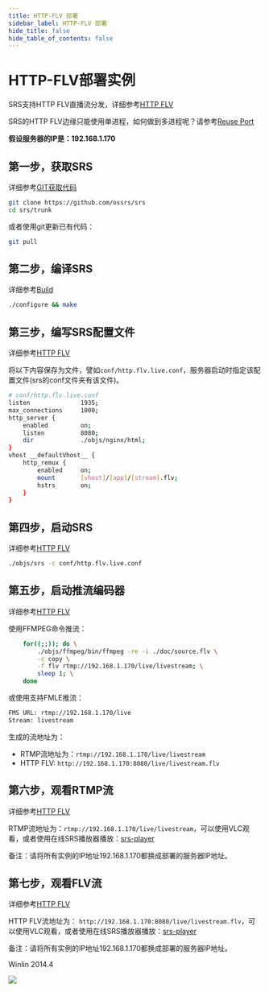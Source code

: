 ```yaml
---
title: HTTP-FLV 部署
sidebar_label: HTTP-FLV 部署
hide_title: false
hide_table_of_contents: false
---
```


# HTTP-FLV部署实例

SRS支持HTTP FLV直播流分发，详细参考[HTTP FLV](./delivery-http-flv.md#about-http-flv)

SRS的HTTP FLV边缘只能使用单进程，如何做到多进程呢？请参考[Reuse Port](./reuse-port.md)

**假设服务器的IP是：192.168.1.170**

## 第一步，获取SRS

详细参考[GIT获取代码](./git.md)

```bash
git clone https://github.com/ossrs/srs
cd srs/trunk
```

或者使用git更新已有代码：

```bash
git pull
```

## 第二步，编译SRS

详细参考[Build](./install.md)

```bash
./configure && make
```

## 第三步，编写SRS配置文件

详细参考[HTTP FLV](./delivery-http-flv.md)

将以下内容保存为文件，譬如`conf/http.flv.live.conf`，服务器启动时指定该配置文件(srs的conf文件夹有该文件)。

```bash
# conf/http.flv.live.conf
listen              1935;
max_connections     1000;
http_server {
    enabled         on;
    listen          8080;
    dir             ./objs/nginx/html;
}
vhost __defaultVhost__ {
    http_remux {
        enabled     on;
        mount       [vhost]/[app]/[stream].flv;
        hstrs       on;
    }
}
```

## 第四步，启动SRS

详细参考[HTTP FLV](./delivery-http-flv.md)

```bash
./objs/srs -c conf/http.flv.live.conf
```

## 第五步，启动推流编码器

详细参考[HTTP FLV](./delivery-http-flv.md)

使用FFMPEG命令推流：

```bash
    for((;;)); do \
        ./objs/ffmpeg/bin/ffmpeg -re -i ./doc/source.flv \
        -c copy \
        -f flv rtmp://192.168.1.170/live/livestream; \
        sleep 1; \
    done
```

或使用支持FMLE推流：

```bash
FMS URL: rtmp://192.168.1.170/live
Stream: livestream
```

生成的流地址为：
* RTMP流地址为：`rtmp://192.168.1.170/live/livestream`
* HTTP FLV: `http://192.168.1.170:8080/live/livestream.flv`

## 第六步，观看RTMP流

详细参考[HTTP FLV](./delivery-http-flv.md)

RTMP流地址为：`rtmp://192.168.1.170/live/livestream`，可以使用VLC观看，或者使用在线SRS播放器播放：[srs-player](https://ossrs.net/players/srs_player.html)

备注：请将所有实例的IP地址192.168.1.170都换成部署的服务器IP地址。

## 第七步，观看FLV流

详细参考[HTTP FLV](./delivery-http-flv.md)

HTTP FLV流地址为： `http://192.168.1.170:8080/live/livestream.flv`，可以使用VLC观看，或者使用在线SRS播放器播放：[srs-player](https://ossrs.net/players/srs_player.html)

备注：请将所有实例的IP地址192.168.1.170都换成部署的服务器IP地址。

Winlin 2014.4

![](https://ossrs.net/gif/v1/sls.gif?site=ossrs.net&path=/lts/doc/zh/v4/sample-http-flv)


